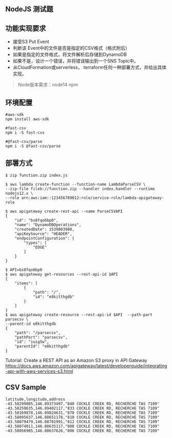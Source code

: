 NodeJS 测试题
----

功能实现要求
----
* 接受S3 Put Event
* 判断该 Event中的文件是否是指定的CSV格式（格式附后）
* 如果是指定的文件格式，将文件解析后存储到DynamoDB
* 如果不是，设计一个错误，并将错误输出到一个SNS Topic中。
* 从CloudFormation或serverless， terraform任何一种部署方式，并给出具体实现。

> Node版本需求：node14  npm

环境配置
-----
```
#aws-sdk
npm install aws-sdk 

#fast-csv
npm i -S fast-csv

#@fast-csv/parse
npm i -S @fast-csv/parse
```

部署方式
-----
```
$ zip function.zip index.js

$ aws lambda create-function --function-name LambdaParseCSV \
--zip-file fileb://function.zip --handler index.handler --runtime nodejs12.x \
--role arn:aws:iam::123456789012:role/service-role/lambda-apigateway-role

```
```
$ aws apigateway create-rest-api --name ParseCSVAPI
{
    "id": "bs8fqo6bp0",
    "name": "DynamoDBOperations",
    "createdDate": 1539803980,
    "apiKeySource": "HEADER",
    "endpointConfiguration": {
        "types": [
            "EDGE"
        ]
    }
}
```
```
$ API=bs8fqo6bp0
$ aws apigateway get-resources --rest-api-id $API
{
    "items": [
        {
            "path": "/",
            "id": "e8kitthgdb"
        }
    ]
}
$ aws apigateway create-resource --rest-api-id $API  --path-part parsecsv \
--parent-id e8kitthgdb
{
    "path": "/parsecsv",
    "pathPart": "parsecsv",
    "id": "iuig5w",
    "parentId": "e8kitthgdb"
}
```

Tutorial: Create a REST API as an Amazon S3 proxy in API Gateway
https://docs.aws.amazon.com/apigateway/latest/developerguide/integrating-api-with-aws-services-s3.html

CSV Sample
-----
```
latitude,longitude,address
-43.58299805,146.89373497,"840 COCKLE CREEK RD, RECHERCHE TAS 7109"
-43.58259635,146.89402117,"833 COCKLE CREEK RD, RECHERCHE TAS 7109"
-43.58169878,146.89824631,"870 COCKLE CREEK RD, RECHERCHE TAS 7109"
-43.58095637,146.88651178,"810 COCKLE CREEK RD, RECHERCHE TAS 7109"
-43.58079479,146.88701991,"812 COCKLE CREEK RD, RECHERCHE TAS 7109"
-43.58074011,146.88635117,"808 COCKLE CREEK RD, RECHERCHE TAS 7109"
-43.58056905,146.88637626,"806 COCKLE CREEK RD, RECHERCHE TAS 7109"
```
